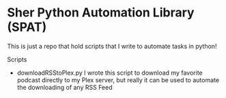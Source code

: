 # Sher Python Automation Library (SPAT)
This is just a repo that hold scripts that I write to automate tasks in python!

Scripts
- downloadRSStoPlex.py
	I wrote this script to download my favorite podcast directly to my Plex server, but really it can be used to automate the downloading of any RSS Feed
